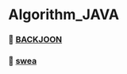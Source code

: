 # Algorithm_JAVA

### 📌 [BACKJOON]()

### 📌 [swea](https://github.com/Mins00oo/Algorithm_JAVA/blob/main/SWEA/solve.md)

